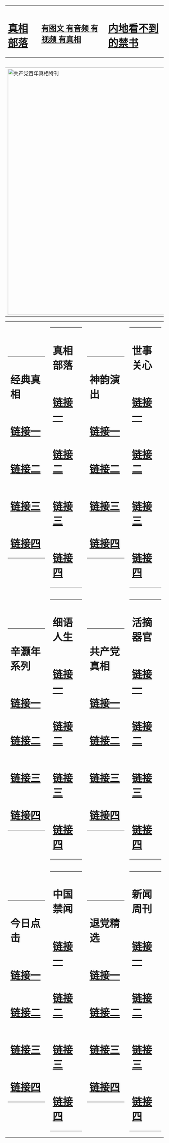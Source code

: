 <table><tr><td><H1><a href="http://t.cn/Ra2bjMg">真相部落</a></H1></td><td><H2><a href="http://t.cn/RXHDeGx">有图文 有音频 有视频 有真相</a></H2><td><H1><a href="http://t.cn/Ra2bTrZ"> 内地看不到的禁书</a></H1></td></table><table><table><tr><td><a href="http://t.cn/Ra2bHD3"><img src="http://3604.19.brecca.net/zx/bngcd/gcdbnzx.jpg" width="780"  border="0" alt="共产党百年真相特刊"></a></td></tr></table><table><tr><td><table><tr><td ><h1>经典真相</h1></td></tr><tr><td><h1>  <a href="http://t.cn/Ra2bjcv" target=_blank>链接一</a>  </h1></td></tr><tr><td><h1>  <a href="http://t.cn/Ra2bj6D" target=_blank>链接二</a>  </h1></td></tr><tr><td><h1>  <a href="http://po.st/tvSTmf" target=_blank>链接三</a>  </h1></td></tr><tr><td><h1>  <a href="http://po.st/ITlRGu" target=_blank>链接四</a>  </h1></td></tr></table></td><td><table><tr><td ><h1>真相部落</h1></td></tr><tr><td><h1>  <a href="http://t.cn/Ra2bjgl" target=_blank>链接一</a>  </h1></td></tr><tr><td><h1>  <a href="http://t.cn/Raz8ldH" target=_blank>链接二</a>  </h1></td></tr><tr><td><h1>  <a href="http://po.st/stkrHS" target=_blank>链接三</a>  </h1></td></tr><tr><td><h1>  <a href="http://po.st/qVLms2" target=_blank>链接四</a>  </h1></td></tr></table></td><td><table><tr><td ><h1>神韵演出</h1></td></tr><tr><td><h1>  <a href="http://t.cn/Ra2bYoq" target=_blank>链接一</a>  </h1></td></tr><tr><td><h1>  <a href="http://t.cn/Ra2bYOg" target=_blank>链接二</a>  </h1></td></tr><tr><td><h1>  <a href="http://po.st/2yBh2U" target=_blank>链接三</a>  </h1></td></tr><tr><td><h1>  <a href="http://t.cn/Ra2bTz5" target=_blank>链接四</a>  </h1></td></tr></table></td><td><table><tr><td ><h1>世事关心</h1></td></tr><tr><td><h1>  <a href="http://t.cn/Ra2bTcu" target=_blank>链接一</a>  </h1></td></tr><tr><td><h1>  <a href="http://t.cn/Ra2bTMK" target=_blank>链接二</a>  </h1></td></tr><tr><td><h1>  <a href="http://po.st/iMpBve" target=_blank>链接三</a>  </h1></td></tr><tr><td><h1>  <a href="http://t.cn/Ra2bTjO" target=_blank>链接四</a>  </h1></td></tr></table></td></tr><tr><td><table><tr><td ><h1>辛灏年系列</h1></td></tr><tr><td><h1>  <a href="http://t.cn/RazQPPf" target=_blank>链接一</a>  </h1></td></tr><tr><td><h1>  <a href="http://t.cn/Ra2bTex" target=_blank>链接二</a>  </h1></td></tr><tr><td><h1>  <a href="http://po.st/5Mji84" target=_blank>链接三</a>  </h1></td></tr><tr><td><h1>  <a href="http://po.st/m8CORO" target=_blank>链接四</a>  </h1></td></tr></table></td><td><table><tr><td ><h1>细语人生</h1></td></tr><tr><td><h1>  <a href="http://t.cn/Raz8jER" target=_blank>链接一</a>  </h1></td></tr><tr><td><h1>  <a href="http://t.cn/RazQPqt" target=_blank>链接二</a>  </h1></td></tr><tr><td><h1>  <a href="http://po.st/c65fHP" target=_blank>链接三</a>  </h1></td></tr><tr><td><h1>  <a href="http://po.st/wDOb6f" target=_blank>链接四</a>  </h1></td></tr></table></td><td><table><tr><td ><h1>共产党真相</h1></td></tr><tr><td><h1>  <a href="http://t.cn/Ra2bHD3" target=_blank>链接一</a>  </h1></td></tr><tr><td><h1>  <a href="http://t.cn/Ra2bQ7n" target=_blank>链接二</a>  </h1></td></tr><tr><td><h1>  <a href="http://po.st/zcop74" target=_blank>链接三</a>  </h1></td></tr><tr><td><h1>  <a href="http://po.st/kSzDe2" target=_blank>链接四</a>  </h1></td></tr></table></td><td><table><tr><td ><h1>活摘器官</h1></td></tr><tr><td><h1>  <a href="http://t.cn/RazQP8Q" target=_blank>链接一</a>  </h1></td></tr><tr><td><h1>  <a href="http://t.cn/RazQP0x" target=_blank>链接二</a>  </h1></td></tr><tr><td><h1>  <a href="http://po.st/b4UAKn" target=_blank>链接三</a>  </h1></td></tr><tr><td><h1>  <a href="http://po.st/b4UAKn" target=_blank>链接四</a>  </h1></td></tr></table></td></tr><tr><td><table><tr><td ><h1>今日点击</h1></td></tr><tr><td><h1>  <a href="http://t.cn/RXHDkX1" target=_blank>链接一</a>  </h1></td></tr><tr><td><h1>  <a href="http://t.cn/Ra2b8Ph" target=_blank>链接二</a>  </h1></td></tr><tr><td><h1>  <a href="http://po.st/MHVsRW" target=_blank>链接三</a>  </h1></td></tr><tr><td><h1>  <a href="http://po.st/nME2mn" target=_blank>链接四</a>  </h1></td></tr></table></td><td><table><tr><td ><h1>中国禁闻</h1></td></tr><tr><td><h1>  <a href="http://t.cn/Ra2b8S5" target=_blank>链接一</a>  </h1></td></tr><tr><td><h1>  <a href="http://t.cn/Ra2b89U" target=_blank>链接二</a>  </h1></td></tr><tr><td><h1>  <a href="http://po.st/zten9E" target=_blank>链接三</a>  </h1></td></tr><tr><td><h1>  <a href="http://po.st/armod4" target=_blank>链接四</a>  </h1></td></tr></table></td><td><table><tr><td ><h1>退党精选</h1></td></tr><tr><td><h1>  <a href="http://t.cn/RXHDkeR" target=_blank>链接一</a>  </h1></td></tr><tr><td><h1>  <a href="http://t.cn/Raz8YEg" target=_blank>链接二</a>  </h1></td></tr><tr><td><h1>  <a href="http://po.st/oWqbzr" target=_blank>链接三</a>  </h1></td></tr><tr><td><h1>  <a href="http://po.st/7h5UyY" target=_blank>链接四</a>  </h1></td></tr></table></td><td><table><tr><td ><h1>新闻周刊</h1></td></tr><tr><td><h1>  <a href="http://t.cn/RXE0RYN" target=_blank>链接一</a>  </h1></td></tr><tr><td><h1>  <a href="http://t.cn/Ra2bRSg" target=_blank>链接二</a>  </h1></td></tr><tr><td><h1>  <a href="http://po.st/52cAaM" target=_blank>链接三</a>  </h1></td></tr><tr><td><h1>  <a href="http://po.st/0JUFhm" target=_blank>链接四</a>  </h1></td></tr></table></td></tr></table>
